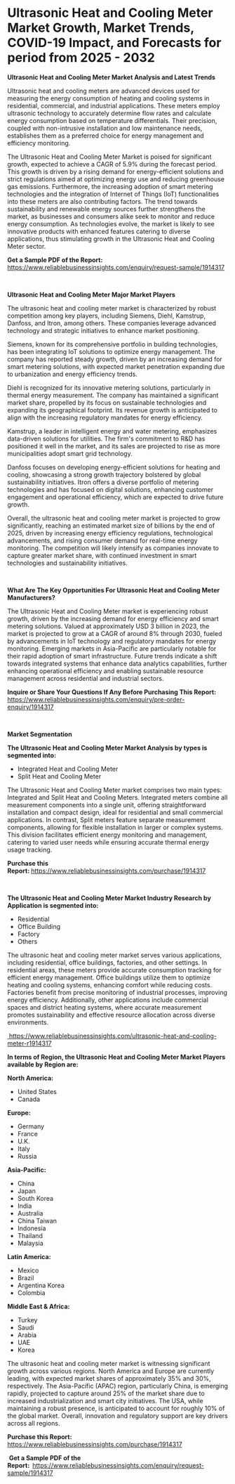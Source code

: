 <p><h1>Ultrasonic Heat and Cooling Meter Market Growth, Market Trends, COVID-19 Impact, and Forecasts for period from 2025 - 2032</h1></p><p><strong>Ultrasonic Heat and Cooling Meter Market Analysis and Latest Trends</strong></p>
<p><p>Ultrasonic heat and cooling meters are advanced devices used for measuring the energy consumption of heating and cooling systems in residential, commercial, and industrial applications. These meters employ ultrasonic technology to accurately determine flow rates and calculate energy consumption based on temperature differentials. Their precision, coupled with non-intrusive installation and low maintenance needs, establishes them as a preferred choice for energy management and efficiency monitoring.</p><p>The Ultrasonic Heat and Cooling Meter Market is poised for significant growth, expected to achieve a CAGR of 5.9% during the forecast period. This growth is driven by a rising demand for energy-efficient solutions and strict regulations aimed at optimizing energy use and reducing greenhouse gas emissions. Furthermore, the increasing adoption of smart metering technologies and the integration of Internet of Things (IoT) functionalities into these meters are also contributing factors. The trend towards sustainability and renewable energy sources further strengthens the market, as businesses and consumers alike seek to monitor and reduce energy consumption. As technologies evolve, the market is likely to see innovative products with enhanced features catering to diverse applications, thus stimulating growth in the Ultrasonic Heat and Cooling Meter sector.</p></p>
<p><strong>Get a Sample PDF of the Report:&nbsp;</strong> <a href="https://www.reliablebusinessinsights.com/enquiry/request-sample/1914317?utm_campaign=1138&utm_medium=2&utm_source=Github&utm_content=ia&utm_term=12042025&utm_id=ultrasonic-heat-and-cooling-meter">https://www.reliablebusinessinsights.com/enquiry/request-sample/1914317</a></p>
<p>&nbsp;</p>
<p><strong>Ultrasonic Heat and Cooling Meter Major Market Players</strong></p>
<p><p>The ultrasonic heat and cooling meter market is characterized by robust competition among key players, including Siemens, Diehl, Kamstrup, Danfoss, and Itron, among others. These companies leverage advanced technology and strategic initiatives to enhance market positioning.</p><p>Siemens, known for its comprehensive portfolio in building technologies, has been integrating IoT solutions to optimize energy management. The company has reported steady growth, driven by an increasing demand for smart metering solutions, with expected market penetration expanding due to urbanization and energy efficiency trends.</p><p>Diehl is recognized for its innovative metering solutions, particularly in thermal energy measurement. The company has maintained a significant market share, propelled by its focus on sustainable technologies and expanding its geographical footprint. Its revenue growth is anticipated to align with the increasing regulatory mandates for energy efficiency.</p><p>Kamstrup, a leader in intelligent energy and water metering, emphasizes data-driven solutions for utilities. The firm's commitment to R&D has positioned it well in the market, and its sales are projected to rise as more municipalities adopt smart grid technology.</p><p>Danfoss focuses on developing energy-efficient solutions for heating and cooling, showcasing a strong growth trajectory bolstered by global sustainability initiatives. Itron offers a diverse portfolio of metering technologies and has focused on digital solutions, enhancing customer engagement and operational efficiency, which are expected to drive future growth.</p><p>Overall, the ultrasonic heat and cooling meter market is projected to grow significantly, reaching an estimated market size of billions by the end of 2025, driven by increasing energy efficiency regulations, technological advancements, and rising consumer demand for real-time energy monitoring. The competition will likely intensify as companies innovate to capture greater market share, with continued investment in smart technologies and sustainability initiatives.</p></p>
<p>&nbsp;</p>
<p><strong>What Are The Key Opportunities For Ultrasonic Heat and Cooling Meter Manufacturers?</strong></p>
<p><p>The Ultrasonic Heat and Cooling Meter market is experiencing robust growth, driven by the increasing demand for energy efficiency and smart metering solutions. Valued at approximately USD 3 billion in 2023, the market is projected to grow at a CAGR of around 8% through 2030, fueled by advancements in IoT technology and regulatory mandates for energy monitoring. Emerging markets in Asia-Pacific are particularly notable for their rapid adoption of smart infrastructure. Future trends indicate a shift towards integrated systems that enhance data analytics capabilities, further enhancing operational efficiency and enabling sustainable resource management across residential and industrial sectors.</p></p>
<p><strong>Inquire or Share Your Questions If Any Before Purchasing This Report:</strong> <a href="https://www.reliablebusinessinsights.com/enquiry/pre-order-enquiry/1914317?utm_campaign=1138&utm_medium=2&utm_source=Github&utm_content=ia&utm_term=12042025&utm_id=ultrasonic-heat-and-cooling-meter">https://www.reliablebusinessinsights.com/enquiry/pre-order-enquiry/1914317</a></p>
<p>&nbsp;</p>
<p><strong>Market Segmentation</strong></p>
<p><strong>The Ultrasonic Heat and Cooling Meter Market Analysis by types is segmented into:</strong></p>
<p><ul><li>Integrated Heat and Cooling Meter</li><li>Split Heat and Cooling Meter</li></ul></p>
<p><p>The Ultrasonic Heat and Cooling Meter market comprises two main types: Integrated and Split Heat and Cooling Meters. Integrated meters combine all measurement components into a single unit, offering straightforward installation and compact design, ideal for residential and small commercial applications. In contrast, Split meters feature separate measurement components, allowing for flexible installation in larger or complex systems. This division facilitates efficient energy monitoring and management, catering to varied user needs while ensuring accurate thermal energy usage tracking.</p></p>
<p><strong>Purchase this Report:&nbsp;</strong><a href="https://www.reliablebusinessinsights.com/purchase/1914317?utm_campaign=1138&utm_medium=2&utm_source=Github&utm_content=ia&utm_term=12042025&utm_id=ultrasonic-heat-and-cooling-meter">https://www.reliablebusinessinsights.com/purchase/1914317</a></p>
<p>&nbsp;</p>
<p><strong>The Ultrasonic Heat and Cooling Meter Market Industry Research by Application is segmented into:</strong></p>
<p><ul><li>Residential</li><li>Office Building</li><li>Factory</li><li>Others</li></ul></p>
<p><p>The ultrasonic heat and cooling meter market serves various applications, including residential, office buildings, factories, and other settings. In residential areas, these meters provide accurate consumption tracking for efficient energy management. Office buildings utilize them to optimize heating and cooling systems, enhancing comfort while reducing costs. Factories benefit from precise monitoring of industrial processes, improving energy efficiency. Additionally, other applications include commercial spaces and district heating systems, where accurate measurement promotes sustainability and effective resource allocation across diverse environments.</p></p>
<p><a href="https://www.reliablebusinessinsights.com/ultrasonic-heat-and-cooling-meter-r1914317?utm_campaign=1138&utm_medium=2&utm_source=Github&utm_content=ia&utm_term=12042025&utm_id=ultrasonic-heat-and-cooling-meter">&nbsp;https://www.reliablebusinessinsights.com/ultrasonic-heat-and-cooling-meter-r1914317</a></p>
<p><strong>In terms of Region, the Ultrasonic Heat and Cooling Meter Market Players available by Region are:</strong></p>
<p>
    <p> <strong> North America: </strong>
        <ul>
            <li>United States</li>
            <li>Canada</li>
        </ul>
        </p> 
    <p> <strong> Europe: </strong>
        <ul>
            <li>Germany</li>
            <li>France</li>
            <li>U.K.</li>
            <li>Italy</li>
            <li>Russia</li>
        </ul>
        </p> 
    <p> <strong> Asia-Pacific: </strong>
        <ul>
            <li>China</li>
            <li>Japan</li>
            <li>South Korea</li>
            <li>India</li>
            <li>Australia</li>
            <li>China Taiwan</li>
            <li>Indonesia</li>
            <li>Thailand</li>
            <li>Malaysia</li>
        </ul>
        </p> 
    <p> <strong> Latin America: </strong>
        <ul>
            <li>Mexico</li>
            <li>Brazil</li>
            <li>Argentina Korea</li>
            <li>Colombia</li>
        </ul>
        </p> 
    <p> <strong> Middle East & Africa: </strong>
        <ul>
            <li>Turkey</li>
            <li>Saudi</li>
            <li>Arabia</li>
            <li>UAE</li>
            <li>Korea</li>
        </ul>
    </p>
    </p>
<p><p>The ultrasonic heat and cooling meter market is witnessing significant growth across various regions. North America and Europe are currently leading, with expected market shares of approximately 35% and 30%, respectively. The Asia-Pacific (APAC) region, particularly China, is emerging rapidly, projected to capture around 25% of the market share due to increased industrialization and smart city initiatives. The USA, while maintaining a robust presence, is anticipated to account for roughly 10% of the global market. Overall, innovation and regulatory support are key drivers across all regions.</p></p>
<p><strong>Purchase this Report: </strong><a href="https://www.reliablebusinessinsights.com/purchase/1914317?utm_campaign=1138&utm_medium=2&utm_source=Github&utm_content=ia&utm_term=12042025&utm_id=ultrasonic-heat-and-cooling-meter">https://www.reliablebusinessinsights.com/purchase/1914317</a></p>
<p>&nbsp;<strong>Get a Sample PDF of the Report:&nbsp;&nbsp;</strong><a href="https://www.reliablebusinessinsights.com/enquiry/request-sample/1914317?utm_campaign=1138&utm_medium=2&utm_source=Github&utm_content=ia&utm_term=12042025&utm_id=ultrasonic-heat-and-cooling-meter">https://www.reliablebusinessinsights.com/enquiry/request-sample/1914317</a></p>
<p><strong></strong></p>
<p><p></p><p></p><p></p></p>